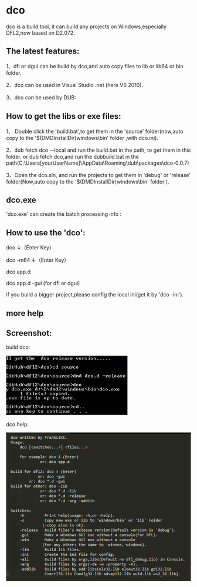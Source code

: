 dco
====
dco is a build tool, it can build any projects on Windows,especially DFL2,now based on D2.072.
 
The latest features:
---
1、dfl or dgui can be build by dco,and auto copy files to lib or lib64 or bin folder.

2、dco can be used in Visual Studio .net (here VS 2010).

3、dco can be used by DUB:

 
How to get the libs or exe files:
---
1、 Double click the 'build.bat',to get them in the 'source' folder(now,auto copy to the '$(DMDInstallDir)windows\bin' folder ,with dco.ini).

2、dub fetch dco --local and run the build.bat in the path, to get them in this folder.
   or 
     dub fetch dco,and run the dubbuild.bat in the path(C:\Users\[yourUserName]\AppData\Roaming\dub\packages\dco-0.0.7)

3、Open the dco.sln, and run the projects to get them in 'debug' or 'release' folder(Now,auto copy to the '$(DMDInstallDir)windows\bin' folder ).
	 


dco.exe
---
'dco.exe' can create the batch processing info :

How to use the 'dco':
--- 
  dco ↓（Enter Key）

  dco -m64 ↓（Enter Key）

  dco app.d

  dco app.d -gui (for dfl or dgui)
  
if you build a bigger project,please config the local.ini(get it by 'dco -ini').

more help 
---

  Screenshot:
---
   build dco:

  ![build dco](https://raw.githubusercontent.com/FrankLIKE/dco/master/Images/dco.png)

   dco help:

  ![dco help](https://raw.githubusercontent.com/FrankLIKE/dco/master/Images/dco_help.png)
   
  


